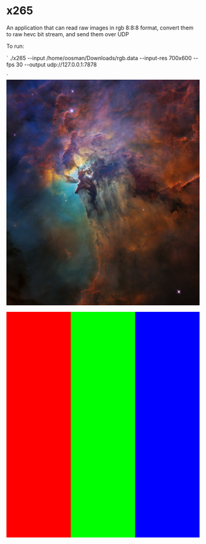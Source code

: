# x265

An application that can read raw images in rgb 8:8:8 format, convert them to raw hevc bit stream, and send them over UDP

To run:

`
./x265  --input /home/oosman/Downloads/rgb.data --input-res 700x600 --fps 30 --output udp://127.0.0.1:7878

`
[<img src="LagoonNebula-600x700.png"/>](LagoonNebula-600x700.data)

[<img src="rgb.png"/>](rgb.data)




